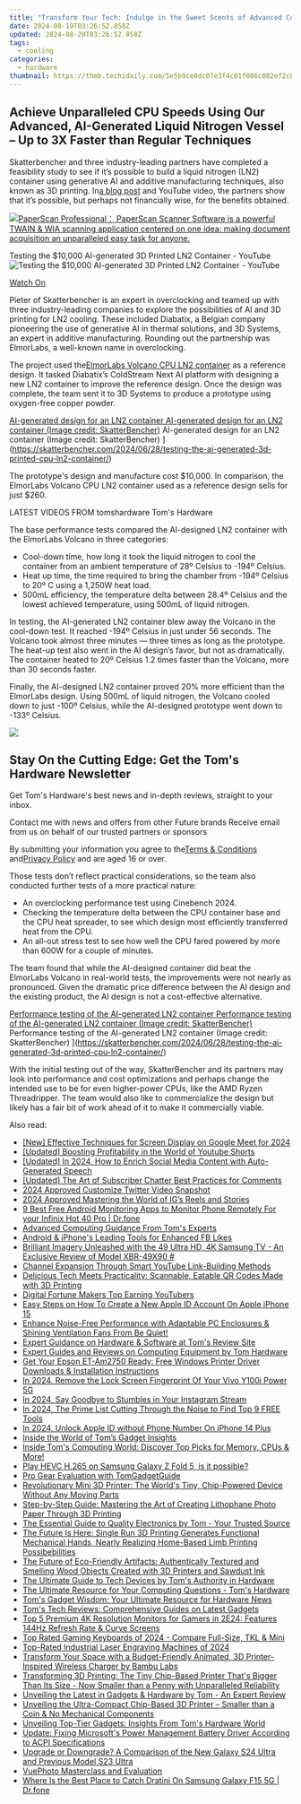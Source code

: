 ```yaml
---
title: "Transform Your Tech: Indulge in the Sweet Scents of Advanced Cooling Paste Technology"
date: 2024-08-19T03:26:52.858Z
updated: 2024-08-20T03:26:52.858Z
tags:
  - cooling
categories:
  - hardware
thumbnail: https://thmb.techidaily.com/5e5b9ce0dc07e3f4c01f086c082ef2c0bbdb4ea2b6b782415a93738cfbe92996.jpg
---
```


## Achieve Unparalleled CPU Speeds Using Our Advanced, AI-Generated Liquid Nitrogen Vessel – Up to 3X Faster than Regular Techniques

Skatterbencher and three industry-leading partners have completed a feasibility study to see if it’s possible to build a liquid nitrogen (LN2) container using generative AI and additive manufacturing techniques, also known as 3D printing. In[a blog post](https://skatterbencher.com/2024/06/28/testing-the-ai-generated-3d-printed-cpu-ln2-container/) and YouTube video, the partners show that it’s possible, but perhaps not financially wise, for the benefits obtained.

<!-- affiliate ads begin -->
<a href="https://secure.2checkout.com/order/checkout.php?PRODS=37540879&QTY=1&AFFILIATE=108875&CART=1"><img src="https://paperscan.orpalis.com/img/content/You_prefer_to_use.png" border="0">PaperScan Professional： PaperScan Scanner Software is a powerful TWAIN & WIA scanning application centered on one idea: making document acquisition an unparalleled easy task for anyone.</a>
<!-- affiliate ads end -->
 Testing the $10,000 AI-generated 3D Printed LN2 Container - YouTube ![Testing the $10,000 AI-generated 3D Printed LN2 Container - YouTube](<https://img.youtube.com/vi/S5Wm0GED6wo/maxresdefault.jpg>)

[Watch On](https://youtu.be/S5Wm0GED6wo)

 Pieter of Skatterbencher is an expert in overclocking and teamed up with three industry-leading companies to explore the possibilities of AI and 3D printing for LN2 cooling. These included Diabatix, a Belgian company pioneering the use of generative AI in thermal solutions, and 3D Systems, an expert in additive manufacturing. Rounding out the partnership was ElmorLabs, a well-known name in overclocking.

 The project used the[ElmorLabs Volcano CPU LN2 container](https://elmorlabs.com/product/elmorlabs-volcano-ln2-container/) as a reference design. It tasked Diabatix’s ColdStream Next AI platform with designing a new LN2 container to improve the reference design. Once the design was complete, the team sent it to 3D Systems to produce a prototype using oxygen-free copper powder.

[AI-generated design for an LN2 container AI-generated design for an LN2 container  (Image credit: SkatterBencher)](https://cdn.mos.cms.futurecdn.net/rY9iZLP4CkhY4Z5wHoDe8G-320-80.jpg) AI-generated design for an LN2 container  (Image credit: SkatterBencher) ](https://skatterbencher.com/2024/06/28/testing-the-ai-generated-3d-printed-cpu-ln2-container/)

 The prototype's design and manufacture cost $10,000\. In comparison, the ElmorLabs Volcano CPU LN2 container used as a reference design sells for just $260.

 LATEST VIDEOS FROM tomshardware Tom's Hardware

 The base performance tests compared the AI-designed LN2 container with the ElmorLabs Volcano in three categories:

* Cool-down time, how long it took the liquid nitrogen to cool the container from an ambient temperature of 28º Celsius to -194º Celsius.
* Heat up time, the time required to bring the chamber from -194º Celsius to 20º C using a 1,250W heat load.
* 500mL efficiency, the temperature delta between 28.4º Celsius and the lowest achieved temperature, using 500mL of liquid nitrogen.

 In testing, the AI-generated LN2 container blew away the Volcano in the cool-down test. It reached -194º Celsius in just under 56 seconds. The Volcano took almost three minutes — three times as long as the prototype. The heat-up test also went in the AI design’s favor, but not as dramatically. The container heated to 20º Celsius 1.2 times faster than the Volcano, more than 30 seconds faster.

 Finally, the AI-designed LN2 container proved 20% more efficient than the ElmorLabs design. Using 500mL of liquid nitrogen, the Volcano cooled down to just -100º Celsius, while the AI-designed prototype went down to -133º Celsius.

<!-- affiliate ads begin -->
<a href="https://secure.2checkout.com/order/checkout.php?PRODS=19080710&QTY=1&AFFILIATE=108875&CART=1"><img src="https://smart-seo-tool.com/images/SmartSEOAuditorBox.png" border="0"></a>
<!-- affiliate ads end -->
## Stay On the Cutting Edge: Get the Tom's Hardware Newsletter

 Get Tom's Hardware's best news and in-depth reviews, straight to your inbox.

 Contact me with news and offers from other Future brands  Receive email from us on behalf of our trusted partners or sponsors

 By submitting your information you agree to the[Terms & Conditions](https://futureplc.com/terms-conditions/) and[Privacy Policy](https://futureplc.com/privacy-policy/) and are aged 16 or over.

 Those tests don’t reflect practical considerations, so the team also conducted further tests of a more practical nature:

* An overclocking performance test using Cinebench 2024.
* Checking the temperature delta between the CPU container base and the CPU heat spreader, to see which design most efficiently transferred heat from the CPU.
* An all-out stress test to see how well the CPU fared powered by more than 600W for a couple of minutes.

 The team found that while the AI-designed container did beat the ElmorLabs Volcano in real-world tests, the improvements were not nearly as pronounced. Given the dramatic price difference between the AI design and the existing product, the AI design is not a cost-effective alternative.

[Performance testing of the AI-generated LN2 container  Performance testing of the AI-generated LN2 container  (Image credit: SkatterBencher)](https://cdn.mos.cms.futurecdn.net/24obZEDvGLyGS9LK3xc3Zc-320-80.jpg)  Performance testing of the AI-generated LN2 container  (Image credit: SkatterBencher) ](https://skatterbencher.com/2024/06/28/testing-the-ai-generated-3d-printed-cpu-ln2-container/)

 With the initial testing out of the way, SkatterBencher and its partners may look into performance and cost optimizations and perhaps change the intended use to be for even higher-power CPUs, like the AMD Ryzen Threadripper. The team would also like to commercialize the design but likely has a fair bit of work ahead of it to make it commercially viable.


<ins class="adsbygoogle"
     style="display:block"
     data-ad-format="autorelaxed"
     data-ad-client="ca-pub-7571918770474297"
     data-ad-slot="1223367746"></ins>



<ins class="adsbygoogle"
     style="display:block"
     data-ad-client="ca-pub-7571918770474297"
     data-ad-slot="8358498916"
     data-ad-format="auto"
     data-full-width-responsive="true"></ins>

<span class="atpl-alsoreadstyle">Also read:</span>
<div><ul>
<li><a href="https://screen-mirroring-recording.techidaily.com/new-effective-techniques-for-screen-display-on-google-meet-for-2024/"><u>[New] Effective Techniques for Screen Display on Google Meet for 2024</u></a></li>
<li><a href="https://youtube-videos.techidaily.com/updated-boosting-profitability-in-the-world-of-youtube-shorts/"><u>[Updated] Boosting Profitability in the World of Youtube Shorts</u></a></li>
<li><a href="https://instagram-clips.techidaily.com/updated-in-2024-how-to-enrich-social-media-content-with-auto-generated-speech/"><u>[Updated] In 2024, How to Enrich Social Media Content with Auto-Generated Speech</u></a></li>
<li><a href="https://some-guidance.techidaily.com/updated-the-art-of-subscriber-chatter-best-practices-for-comments/"><u>[Updated] The Art of Subscriber Chatter  Best Practices for Comments</u></a></li>
<li><a href="https://twitter-videos.techidaily.com/2024-approved-customize-twitter-video-snapshot/"><u>2024 Approved  Customize Twitter Video Snapshot</u></a></li>
<li><a href="https://instagram-video-recordings.techidaily.com/2024-approved-mastering-the-world-of-igs-reels-and-stories/"><u>2024 Approved  Mastering the World of IG’s Reels and Stories</u></a></li>
<li><a href="https://android-location.techidaily.com/9-best-free-android-monitoring-apps-to-monitor-phone-remotely-for-your-infinix-hot-40-pro-drfone-by-drfone-virtual/"><u>9 Best Free Android Monitoring Apps to Monitor Phone Remotely For your Infinix Hot 40 Pro | Dr.fone</u></a></li>
<li><a href="https://hardware-tips.techidaily.com/advanced-computing-guidance-from-toms-experts/"><u>Advanced Computing Guidance From Tom's Experts</u></a></li>
<li><a href="https://facebook-video-recording.techidaily.com/android-and-iphones-leading-tools-for-enhanced-fb-likes/"><u>Android & iPhone's Leading Tools for Enhanced FB Likes</u></a></li>
<li><a href="https://buynow-help.techidaily.com/brilliant-imagery-unleashed-with-the-49-ultra-hd-4k-samsung-tv-an-exclusive-review-of-model-xbr-49x90/"><u>Brilliant Imagery Unleashed with the 49 Ultra HD, 4K Samsung TV - An Exclusive Review of Model XBR-49X90 #</u></a></li>
<li><a href="https://youtube-zero.techidaily.com/el-expansion-through-smart-youtube-link-building-methods/"><u>Channel Expansion Through Smart YouTube Link-Building Methods</u></a></li>
<li><a href="https://hardware-tips.techidaily.com/delicious-tech-meets-practicality-scannable-eatable-qr-codes-made-with-3d-printing/"><u>Delicious Tech Meets Practicality: Scannable, Eatable QR Codes Made with 3D Printing</u></a></li>
<li><a href="https://youtube-video-recordings.techidaily.com/digital-fortune-makers-top-earning-youtubers/"><u>Digital Fortune Makers  Top Earning YouTubers</u></a></li>
<li><a href="https://ios-unlock.techidaily.com/easy-steps-on-how-to-create-a-new-apple-id-account-on-apple-iphone-15-by-drfone-ios/"><u>Easy Steps on How To Create a New Apple ID Account On Apple iPhone 15</u></a></li>
<li><a href="https://hardware-tips.techidaily.com/enhance-noise-free-performance-with-adaptable-pc-enclosures-and-shining-ventilation-fans-from-be-quiet/"><u>Enhance Noise-Free Performance with Adaptable PC Enclosures & Shining Ventilation Fans From Be Quiet!</u></a></li>
<li><a href="https://hardware-tips.techidaily.com/expert-guidance-on-hardware-and-software-at-toms-review-site/"><u>Expert Guidance on Hardware & Software at Tom's Review Site</u></a></li>
<li><a href="https://hardware-tips.techidaily.com/expert-guides-and-reviews-on-computing-equipment-by-tom-hardware/"><u>Expert Guides and Reviews on Computing Equipment by Tom Hardware</u></a></li>
<li><a href="https://driver-download.techidaily.com/get-your-epson-et-am2750-ready-free-windows-printer-driver-downloads-and-installation-instructions/"><u>Get Your Epson ET-Am2750 Ready: Free Windows Printer Driver Downloads & Installation Instructions</u></a></li>
<li><a href="https://unlock-android.techidaily.com/in-2024-remove-the-lock-screen-fingerprint-of-your-vivo-y100i-power-5g-by-drfone-android/"><u>In 2024, Remove the Lock Screen Fingerprint Of Your Vivo Y100i Power 5G</u></a></li>
<li><a href="https://instagram-video-recordings.techidaily.com/in-2024-say-goodbye-to-stumbles-in-your-instagram-stream/"><u>In 2024, Say Goodbye to Stumbles in Your Instagram Stream</u></a></li>
<li><a href="https://youtube-stream.techidaily.com/in-2024-the-prime-list-cutting-through-the-noise-to-find-top-9-free-tools/"><u>In 2024, The Prime List  Cutting Through the Noise to Find Top 9 FREE Tools</u></a></li>
<li><a href="https://apple-account.techidaily.com/in-2024-unlock-apple-id-without-phone-number-on-iphone-14-plus-by-drfone-ios/"><u>In 2024, Unlock Apple ID without Phone Number On iPhone 14 Plus</u></a></li>
<li><a href="https://hardware-tips.techidaily.com/inside-the-world-of-toms-gadget-insights/"><u>Inside the World of Tom’s Gadget Insights</u></a></li>
<li><a href="https://hardware-tips.techidaily.com/inside-toms-computing-world-discover-top-picks-for-memory-cpus-and-more/"><u>Inside Tom's Computing World: Discover Top Picks for Memory, CPUs & More!</u></a></li>
<li><a href="https://review-topics.techidaily.com/play-hevc-h-265-on-samsung-galaxy-z-fold-5-is-it-possible-by-aiseesoft-video-converter-play-hevc-video-on-android/"><u>Play HEVC H.265 on Samsung Galaxy Z Fold 5, is it possible?</u></a></li>
<li><a href="https://hardware-tips.techidaily.com/pro-gear-evaluation-with-tomgadgetguide/"><u>Pro Gear Evaluation with TomGadgetGuide</u></a></li>
<li><a href="https://hardware-tips.techidaily.com/revolutionary-mini-3d-printer-the-worlds-tiny-chip-powered-device-without-any-moving-parts/"><u>Revolutionary Mini 3D Printer: The World's Tiny, Chip-Powered Device Without Any Moving Parts</u></a></li>
<li><a href="https://hardware-tips.techidaily.com/step-by-step-guide-mastering-the-art-of-creating-lithophane-photo-paper-through-3d-printing/"><u>Step-by-Step Guide: Mastering the Art of Creating Lithophane Photo Paper Through 3D Printing</u></a></li>
<li><a href="https://hardware-tips.techidaily.com/the-essential-guide-to-quality-electronics-by-tom-your-trusted-source/"><u>The Essential Guide to Quality Electronics by Tom - Your Trusted Source</u></a></li>
<li><a href="https://hardware-tips.techidaily.com/the-future-is-here-single-run-3d-printing-generates-functional-mechanical-hands-nearly-realizing-home-based-limb-printing-possibebilities/"><u>The Future Is Here: Single Run 3D Printing Generates Functional Mechanical Hands, Nearly Realizing Home-Based Limb Printing Possibebilities</u></a></li>
<li><a href="https://hardware-tips.techidaily.com/the-future-of-eco-friendly-artifacts-authentically-textured-and-smelling-wood-objects-created-with-3d-printers-and-sawdust-ink/"><u>The Future of Eco-Friendly Artifacts: Authentically Textured and Smelling Wood Objects Created with 3D Printers and Sawdust Ink</u></a></li>
<li><a href="https://hardware-tips.techidaily.com/the-ultimate-guide-to-tech-devices-by-toms-authority-in-hardware/"><u>The Ultimate Guide to Tech Devices by Tom's Authority in Hardware</u></a></li>
<li><a href="https://hardware-tips.techidaily.com/the-ultimate-resource-for-your-computing-questions-toms-hardware/"><u>The Ultimate Resource for Your Computing Questions - Tom's Hardware</u></a></li>
<li><a href="https://hardware-tips.techidaily.com/toms-gadget-wisdom-your-ultimate-resource-for-hardware-news/"><u>Tom's Gadget Wisdom: Your Ultimate Resource for Hardware News</u></a></li>
<li><a href="https://hardware-tips.techidaily.com/toms-tech-reviews-comprehensive-guides-on-latest-gadgets/"><u>Tom's Tech Reviews: Comprehensive Guides on Latest Gadgets</u></a></li>
<li><a href="https://hardware-tips.techidaily.com/top-5-premium-4k-resolution-monitors-for-gamers-in-2e24-features-144hz-refresh-rate-and-curve-screens/"><u>Top 5 Premium 4K Resolution Monitors for Gamers in 2E24: Features 144Hz Refresh Rate & Curve Screens</u></a></li>
<li><a href="https://hardware-tips.techidaily.com/top-rated-gaming-keyboards-of-2024-compare-full-size-tkl-and-mini/"><u>Top Rated Gaming Keyboards of 2024 - Compare Full-Size, TKL & Mini</u></a></li>
<li><a href="https://hardware-tips.techidaily.com/top-rated-industrial-laser-engraving-machines-of-2024/"><u>Top-Rated Industrial Laser Engraving Machines of 2024</u></a></li>
<li><a href="https://hardware-tips.techidaily.com/transform-your-space-with-a-budget-friendly-animated-3d-printer-inspired-wireless-charger-by-bambu-labs/"><u>Transform Your Space with a Budget-Friendly Animated, 3D Printer-Inspired Wireless Charger by Bambu Labs</u></a></li>
<li><a href="https://hardware-tips.techidaily.com/transforming-3d-printing-the-tiny-chip-based-printer-thats-bigger-than-its-size-now-smaller-than-a-penny-with-unparalleled-reliability/"><u>Transforming 3D Printing: The Tiny Chip-Based Printer That's Bigger Than Its Size - Now Smaller than a Penny with Unparalleled Reliability</u></a></li>
<li><a href="https://hardware-tips.techidaily.com/unveiling-the-latest-in-gadgets-and-hardware-by-tom-an-expert-review/"><u>Unveiling the Latest in Gadgets & Hardware by Tom - An Expert Review</u></a></li>
<li><a href="https://hardware-tips.techidaily.com/unveiling-the-ultra-compact-chip-based-3d-printer-smaller-than-a-coin-and-no-mechanical-components/"><u>Unveiling the Ultra-Compact Chip-Based 3D Printer – Smaller than a Coin & No Mechanical Components</u></a></li>
<li><a href="https://hardware-tips.techidaily.com/unveiling-top-tier-gadgets-insights-from-toms-hardware-world/"><u>Unveiling Top-Tier Gadgets: Insights From Tom's Hardware World</u></a></li>
<li><a href="https://win-dash.techidaily.com/update-fixing-microsofts-power-management-battery-driver-according-to-acpi-specifications/"><u>Update: Fixing Microsoft's Power Management Battery Driver According to ACPI Specifications</u></a></li>
<li><a href="https://buynow-help.techidaily.com/upgrade-or-downgrade-a-comparison-of-the-new-galaxy-s24-ultra-and-previous-model-s23-ultra/"><u>Upgrade or Downgrade? A Comparison of the New Galaxy S24 Ultra and Previous Model S23 Ultra</u></a></li>
<li><a href="https://extra-resources.techidaily.com/vuephoto-masterclass-and-evaluation/"><u>VuePhoto Masterclass and Evaluation</u></a></li>
<li><a href="https://change-location.techidaily.com/where-is-the-best-place-to-catch-dratini-on-samsung-galaxy-f15-5g-drfone-by-drfone-virtual-android/"><u>Where Is the Best Place to Catch Dratini On Samsung Galaxy F15 5G | Dr.fone</u></a></li>
</ul></div>
